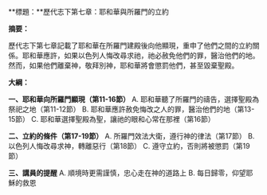 **標題：**歷代志下第七章：耶和華與所羅門的立約

**摘要：**

歷代志下第七章記載了耶和華在所羅門建殿後向他顯現，重申了他們之間的立約關係。耶和華應許，如果以色列人悔改尋求祂，祂必赦免他們的罪，醫治他們的地。然而，如果他們離棄神，敬拜別神，耶和華將會懲罰他們，甚至毀棄聖殿。

**大綱：**

**一、耶和華向所羅門顯現（第11-16節）**
    A. 耶和華聽了所羅門的禱告，選擇聖殿為祭祀之地（第11-12節）
    B. 耶和華應許赦免悔改之人的罪，醫治他們的地（第13-15節）
    C. 耶和華選擇聖殿為聖，讓祂的眼和心常在那裡（第16節）

**二、立約的條件（第17-19節）**
    A. 所羅門效法大衛，遵行神的律法（第17節）
    B. 以色列人悔改尋求神，轉離惡行（第18節）
    C. 遵守立約，否則將被懲罰（第19節）

**三、講員的提醒**
    A. 順境時更需謹慎，忠心走在神的道路上
    B. 每日歸零，仰望耶穌的救恩